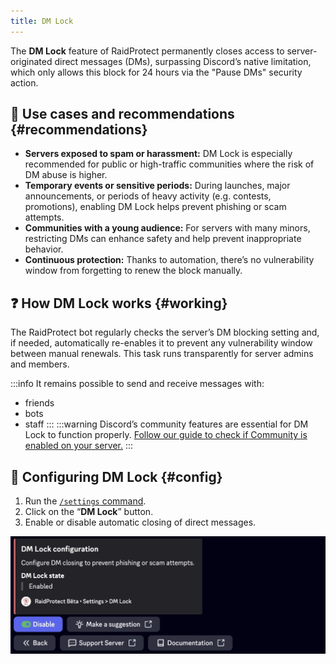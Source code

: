 ```yaml
---
title: DM Lock
---
```


The **DM Lock** feature of RaidProtect permanently closes access to server-originated direct messages (DMs), surpassing Discord’s native limitation, which only allows this block for 24 hours via the "Pause DMs" security action.

## 🚦 Use cases and recommendations {#recommendations}

- **Servers exposed to spam or harassment:** DM Lock is especially recommended for public or high-traffic communities where the risk of DM abuse is higher.
- **Temporary events or sensitive periods:** During launches, major announcements, or periods of heavy activity (e.g. contests, promotions), enabling DM Lock helps prevent phishing or scam attempts.
- **Communities with a young audience:** For servers with many minors, restricting DMs can enhance safety and help prevent inappropriate behavior.
- **Continuous protection:** Thanks to automation, there’s no vulnerability window from forgetting to renew the block manually.

## ❓ How DM Lock works {#working}

The RaidProtect bot regularly checks the server’s DM blocking setting and, if needed, automatically re-enables it to prevent any vulnerability window between manual renewals. This task runs transparently for server admins and members.

:::info
It remains possible to send and receive messages with:
- friends
- bots
- staff
:::
:::warning
Discord’s community features are essential for DM Lock to function properly. [Follow our guide to check if Community is enabled on your server.](../guides/community.md)
:::

## 🚩 Configuring DM Lock {#config}

1. Run the [ `/settings` command](../setup.md#settings).
2. Click on the “**DM Lock**” button.
3. Enable or disable automatic closing of direct messages.

![DM Lock settings screenshot](../assets/rp-settings-dm-lock.webp)